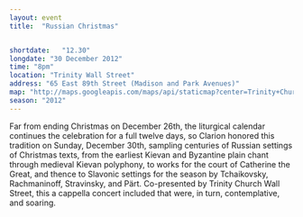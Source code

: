 ```yaml
---
layout: event
title:  "Russian Christmas"


shortdate:   "12.30"
longdate: "30 December 2012"
time: "8pm"
location: "Trinity Wall Street"
address: "65 East 89th Street (Madison and Park Avenues)"
map: "http://maps.googleapis.com/maps/api/staticmap?center=Trinity+Church,+Trinity+Place,+New York,+NY&zoom=16&size=700x300&visual_refresh=true&maptype=roadmap&markers=color:green%7Clabel:A%7C40.707914,-74.012018&sensor=false"
season: "2012"
---
```


Far from ending Christmas on December 26th, the liturgical calendar continues the celebration for a full twelve days, so Clarion honored this tradition on Sunday, December 30th, sampling centuries of Russian settings of Christmas texts, from the earliest Kievan and Byzantine plain chant through medieval Kievan polyphony, to works for the court of Catherine the Great, and thence to Slavonic settings for the season by Tchaikovsky, Rachmaninoff, Stravinsky, and Pärt. Co-presented by Trinity Church Wall Street, this a cappella concert included that were, in turn, contemplative, and soaring.
